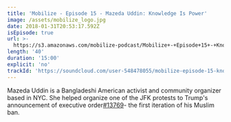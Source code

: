 ```yaml
---
title: 'Mobilize - Episode 15 - Mazeda Uddin: Knowledge Is Power'
image: /assets/mobilize_logo.jpg
date: 2018-01-31T20:53:17.592Z
isEpisode: true
url: >-
  https://s3.amazonaws.com/mobilize-podcast/Mobilize+-+Episode+15+-+Knowledge+Is+Power.1.mp3
length: '40'
duration: '15:00'
explicit: 'no'
trackId: 'https://soundcloud.com/user-548478055/mobilize-episode-15-knowledge-is-power'
---
```

Mazeda Uddin is a Bangladeshi American activist and community organizer based in NYC. She helped organize one of the JFK protests to Trump's announcement of executive order[#13769](https://soundcloud.com/tags/13769)- the first iteration of his Muslim ban.

